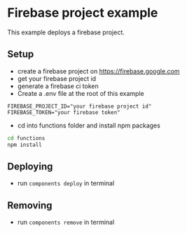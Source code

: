 # Firebase project example

This example deploys a firebase project.

## Setup
- create a firebase project on https://firebase.google.com
- get your firebase project id
- generate a firebase ci token
- Create a .env file at the root of this example
```
FIREBASE_PROJECT_ID="your firebase project id"
FIREBASE_TOKEN="your firebase token"
```
- cd into functions folder and install npm packages
```sh
cd functions
npm install
```

## Deploying
- run `components deploy` in terminal

## Removing
- run `components remove` in terminal
